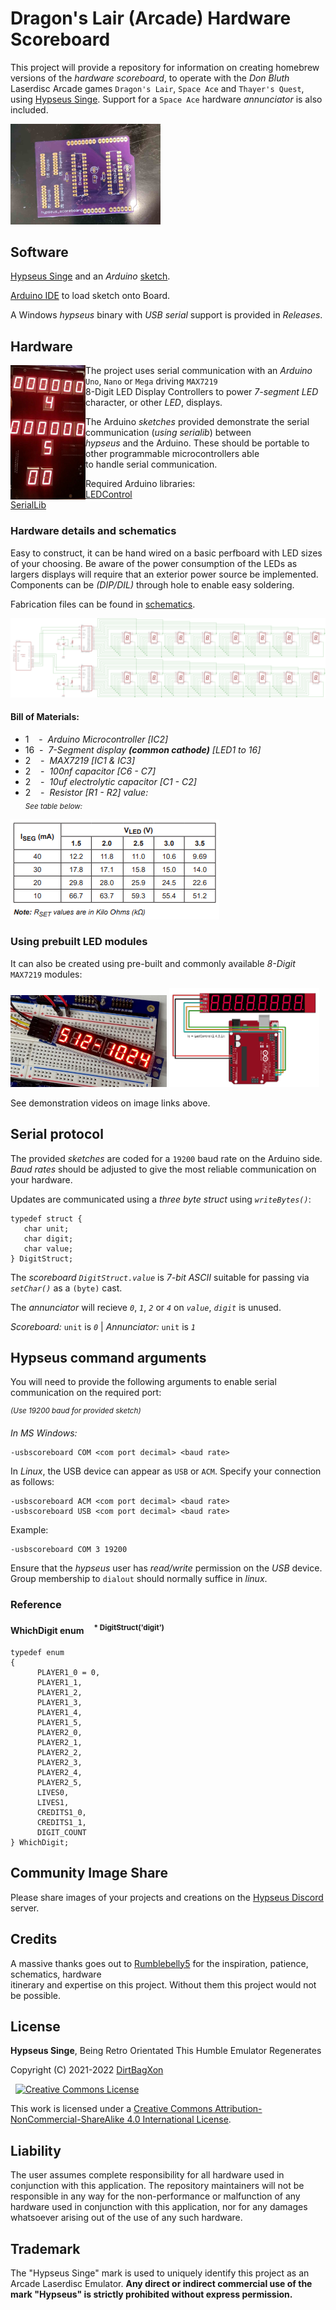 # Dragon's Lair (Arcade) Hardware Scoreboard

This project will provide a repository for information on creating homebrew versions of the _hardware scoreboard_, to operate with the _Don Bluth_ Laserdisc Arcade games `Dragon's Lair`, `Space Ace` and `Thayer's Quest`, using [Hypseus Singe][HS]. Support for a `Space Ace` hardware _annunciator_ is also included. 

<img src="images/arduino_hat.png" width=240>

## Software

[Hypseus Singe][HS] and an _Arduino_ [sketch](sketches/).  

[Arduino IDE][AI] to load sketch onto Board.  

A Windows _hypseus_ binary with _USB serial_ support is provided in _Releases_.

## Hardware

<a href="https://www.youtube.com/playlist?list=PLRLuhkf2c3OfWXBjaeWMZKH3ejyk8eOgZ"><img align="left" src="images/scoreboard.png"></a>

The project uses serial communication with an _Arduino_ `Uno`, `Nano` or `Mega` driving `MAX7219`  
8-Digit LED Display Controllers to power _7-segment LED_ character, or other _LED_, displays.

The Arduino _sketches_ provided demonstrate the serial communication (_using serialib_) between  
_hypseus_ and the Arduino. These should be portable to other programmable microcontrollers able  
to handle serial communication.

Required Arduino libraries:  
[LEDControl][LED]  
[SerialLib][SL]


### Hardware details and schematics

Easy to construct, it can be hand wired on a basic perfboard with LED sizes of your choosing. Be aware of the power consumption of the LEDs as largers displays will require that an exterior power source be implemented. Components can be _(DIP/DIL)_ through hole to enable easy soldering.

Fabrication files can be found in [schematics](schematics/).  

![Schematic](schematics/schematic.png)

#### Bill of Materials:

* 1 &nbsp; &nbsp;- &nbsp;_Arduino Microcontroller [IC2]_
* 16 &nbsp;- &nbsp;_7-Segment display **(common cathode)** [LED1 to 16]_
* 2 &nbsp; &nbsp;- &nbsp;_MAX7219 [IC1 & IC3]_ 
* 2 &nbsp; &nbsp;- &nbsp;_100nf capacitor [C6 - C7]_
* 2 &nbsp; &nbsp;- &nbsp;_10uf electrolytic capacitor [C1 - C2]_
* 2 &nbsp; &nbsp;- &nbsp;_Resistor [R1 - R2] value:_  
_<sub>See table below:</sub>_

![Calculator](images/calculator.png)

### Using prebuilt LED modules

It can also be created using pre-built and commonly available _8-Digit_ `MAX7219` modules:

[![Modules](images/module.png)](https://www.youtube.com/playlist?list=PLRLuhkf2c3OfWXBjaeWMZKH3ejyk8eOgZ) <img src="images/modulecon.png" width=240>

See demonstration videos on image links above.


## Serial protocol

The provided _sketches_ are coded for a `19200` baud rate on the Arduino side.  
_Baud rates_ should be adjusted to give the most reliable communication on your hardware. 

Updates are communicated using a _three byte struct_ using _`writeBytes()`_:

    typedef struct {
       char unit;
       char digit;
       char value;
    } DigitStruct;

 The _scoreboard_ _`DigitStruct.value`_ is _7-bit ASCII_ suitable for passing via _`setChar()`_ as a `(byte)` cast.
 
 The _annunciator_ will recieve _`0`_, _`1`_, _`2`_ or _`4`_ on _`value`_, _`digit`_ is unused.

_Scoreboard:_ `unit` is _`0`_ | _Annunciator:_ `unit` is _`1`_

## Hypseus command arguments

You will need to provide the following arguments to enable serial communication on the required port:

 _<sup>(Use 19200 baud for provided sketch)</sup>_

_In MS Windows:_

    -usbscoreboard COM <com port decimal> <baud rate>

In _Linux_, the USB device can appear as `USB` or `ACM`. Specify your connection as follows:

    -usbscoreboard ACM <com port decimal> <baud rate>
    -usbscoreboard USB <com port decimal> <baud rate>
    
Example:

    -usbscoreboard COM 3 19200

Ensure that the _hypseus_ user has _read/write_ permission on the _USB_ device.  
Group membership to `dialout` should normally suffice in _linux_.

### Reference
#### WhichDigit enum &nbsp; &nbsp;<sup> * DigitStruct('digit')</sup>

    typedef enum
    {
          PLAYER1_0 = 0,
          PLAYER1_1,
          PLAYER1_2,
          PLAYER1_3,
          PLAYER1_4,
          PLAYER1_5,
          PLAYER2_0,
          PLAYER2_1,
          PLAYER2_2,
          PLAYER2_3,
          PLAYER2_4,
          PLAYER2_5,
          LIVES0,
          LIVES1,
          CREDITS1_0,
          CREDITS1_1,
          DIGIT_COUNT
    } WhichDigit;


## Community Image Share

Please share images of your projects and creations on the [Hypseus Discord][DIS] server.

## Credits

A massive thanks goes out to [Rumblebelly5][RB5] for the inspiration, patience, schematics, hardware   
itinerary and expertise on this project. Without them this project would not be possible.

## License

**Hypseus Singe**, Being Retro Orientated This Humble Emulator Regenerates  

Copyright (C) 2021-2022  [DirtBagXon][owner]

&nbsp;
<a rel="license" href="http://creativecommons.org/licenses/by-nc-sa/4.0/"><img alt="Creative Commons License" style="border-width:0" src="https://i.creativecommons.org/l/by-nc-sa/4.0/88x31.png" /></a><p />This work is licensed under a <a rel="license" href="http://creativecommons.org/licenses/by-nc-sa/4.0/">Creative Commons Attribution-NonCommercial-ShareAlike 4.0 International License</a>.
    
    
## Liability

The user assumes complete responsibility for all hardware used in conjunction with this application. The repository maintainers will not be responsible in any way for the non-performance or malfunction of any hardware used in conjunction with this application, nor for any damages whatsoever arising out of the use of any such hardware.

## Trademark

The "Hypseus Singe" mark is used to uniquely identify this project as an Arcade
Laserdisc Emulator.  __Any direct or indirect commercial use of the mark
"Hypseus" is strictly prohibited without express permission.__

[owner]: https://github.com/DirtBagXon
[RB5]: https://github.com/Rumblebelly5
[HS]: https://github.com/DirtBagXon/hypseus-singe
[DIS]: https://discord.gg/dgCsCfmRfJ
[AI]: https://www.arduino.cc/en/software
[LED]: http://wayoda.github.io/LedControl/pages/software
[SL]: https://lucidar.me/en/serialib/cross-plateform-rs232-serial-library/
[GNU General Public License]: http://www.gnu.org/licenses/gpl-3.0.en.html
